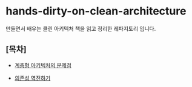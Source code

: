 # hands-dirty-on-clean-architecture
만들면서 배우는 클린 아키텍처 책을 읽고 정리한 레파지토리 입니다. 

## [목차]

- [계층형 아키텍처의 문제점](documents/계층형_아키텍처의_문제점.md)

- [의존성 역전하기](documents/의존성_역전하기.md)